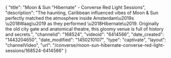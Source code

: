 {
    "title": "Moon & Sun \"Hibernate\" - Converse Red Light Sessions",
    "description": "The haunting, Caribbean influenced vibes of Moon & Sun perfectly matched the atmosphere inside Amsterdam\u2019s \u2018Waag\u2019 as they performed \u2018Hibernate\u2019. Originally the old city gate and anatomical theatre, this gloomy venue is full of history and secrets.",
    "channelid": "168524",
    "videoid": "6414566",
    "date_created": "1443204650",
    "date_modified": "1450210107",
    "type": "captivate",
    "layout": "channelVideo",
    "url": "\/converse\/moon-sun-hibernate-converse-red-light-sessions\/168524-6414566"
}